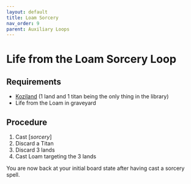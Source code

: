 ```yaml
---
layout: default
title: Loam Sorcery
nav_order: 9
parent: Auxiliary Loops
---
```


# Life from the Loam Sorcery Loop

## Requirements

* [Koziland](../fundamental-loops/koziland.md) (1 land and 1 titan being the only thing in the library)
* Life from the Loam in graveyard

## Procedure

1. Cast [*sorcery*]
1. Discard a Titan
1. Discard 3 lands
1. Cast Loam targeting the 3 lands

You are now back at your initial board state after having cast a sorcery spell.

